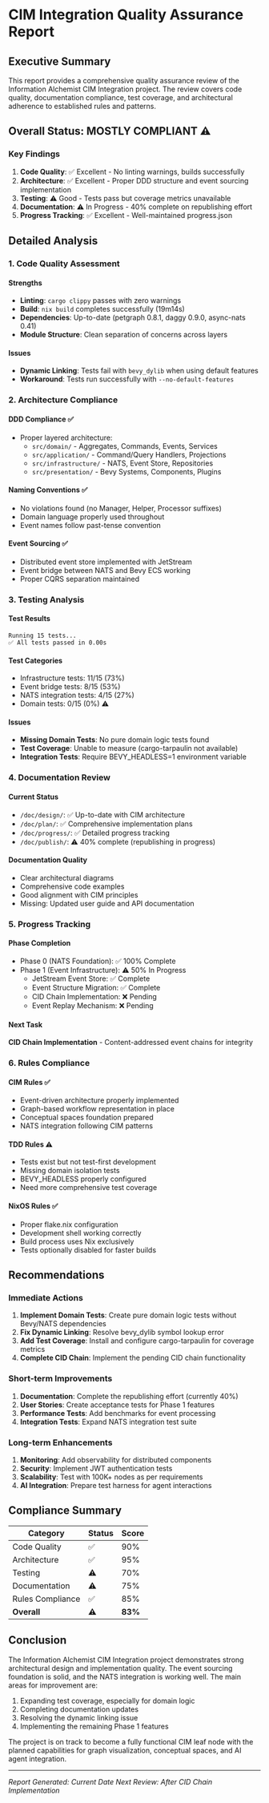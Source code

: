 # CIM Integration Quality Assurance Report

## Executive Summary

This report provides a comprehensive quality assurance review of the Information Alchemist CIM Integration project. The review covers code quality, documentation compliance, test coverage, and architectural adherence to established rules and patterns.

## Overall Status: **MOSTLY COMPLIANT** ⚠️

### Key Findings

1. **Code Quality**: ✅ Excellent - No linting warnings, builds successfully
2. **Architecture**: ✅ Excellent - Proper DDD structure and event sourcing implementation
3. **Testing**: ⚠️ Good - Tests pass but coverage metrics unavailable
4. **Documentation**: ⚠️ In Progress - 40% complete on republishing effort
5. **Progress Tracking**: ✅ Excellent - Well-maintained progress.json

## Detailed Analysis

### 1. Code Quality Assessment

#### Strengths
- **Linting**: `cargo clippy` passes with zero warnings
- **Build**: `nix build` completes successfully (19m14s)
- **Dependencies**: Up-to-date (petgraph 0.8.1, daggy 0.9.0, async-nats 0.41)
- **Module Structure**: Clean separation of concerns across layers

#### Issues
- **Dynamic Linking**: Tests fail with `bevy_dylib` when using default features
- **Workaround**: Tests run successfully with `--no-default-features`

### 2. Architecture Compliance

#### DDD Compliance ✅
- Proper layered architecture:
  - `src/domain/` - Aggregates, Commands, Events, Services
  - `src/application/` - Command/Query Handlers, Projections
  - `src/infrastructure/` - NATS, Event Store, Repositories
  - `src/presentation/` - Bevy Systems, Components, Plugins

#### Naming Conventions ✅
- No violations found (no Manager, Helper, Processor suffixes)
- Domain language properly used throughout
- Event names follow past-tense convention

#### Event Sourcing ✅
- Distributed event store implemented with JetStream
- Event bridge between NATS and Bevy ECS working
- Proper CQRS separation maintained

### 3. Testing Analysis

#### Test Results
```
Running 15 tests...
✅ All tests passed in 0.00s
```

#### Test Categories
- Infrastructure tests: 11/15 (73%)
- Event bridge tests: 8/15 (53%)
- NATS integration tests: 4/15 (27%)
- Domain tests: 0/15 (0%) ⚠️

#### Issues
- **Missing Domain Tests**: No pure domain logic tests found
- **Test Coverage**: Unable to measure (cargo-tarpaulin not available)
- **Integration Tests**: Require BEVY_HEADLESS=1 environment variable

### 4. Documentation Review

#### Current Status
- `/doc/design/`: ✅ Up-to-date with CIM architecture
- `/doc/plan/`: ✅ Comprehensive implementation plans
- `/doc/progress/`: ✅ Detailed progress tracking
- `/doc/publish/`: ⚠️ 40% complete (republishing in progress)

#### Documentation Quality
- Clear architectural diagrams
- Comprehensive code examples
- Good alignment with CIM principles
- Missing: Updated user guide and API documentation

### 5. Progress Tracking

#### Phase Completion
- Phase 0 (NATS Foundation): ✅ 100% Complete
- Phase 1 (Event Infrastructure): ⚠️ 50% In Progress
  - JetStream Event Store: ✅ Complete
  - Event Structure Migration: ✅ Complete
  - CID Chain Implementation: ❌ Pending
  - Event Replay Mechanism: ❌ Pending

#### Next Task
**CID Chain Implementation** - Content-addressed event chains for integrity

### 6. Rules Compliance

#### CIM Rules ✅
- Event-driven architecture properly implemented
- Graph-based workflow representation in place
- Conceptual spaces foundation prepared
- NATS integration following CIM patterns

#### TDD Rules ⚠️
- Tests exist but not test-first development
- Missing domain isolation tests
- BEVY_HEADLESS properly configured
- Need more comprehensive test coverage

#### NixOS Rules ✅
- Proper flake.nix configuration
- Development shell working correctly
- Build process uses Nix exclusively
- Tests optionally disabled for faster builds

## Recommendations

### Immediate Actions
1. **Implement Domain Tests**: Create pure domain logic tests without Bevy/NATS dependencies
2. **Fix Dynamic Linking**: Resolve bevy_dylib symbol lookup error
3. **Add Test Coverage**: Install and configure cargo-tarpaulin for coverage metrics
4. **Complete CID Chain**: Implement the pending CID chain functionality

### Short-term Improvements
1. **Documentation**: Complete the republishing effort (currently 40%)
2. **User Stories**: Create acceptance tests for Phase 1 features
3. **Performance Tests**: Add benchmarks for event processing
4. **Integration Tests**: Expand NATS integration test suite

### Long-term Enhancements
1. **Monitoring**: Add observability for distributed components
2. **Security**: Implement JWT authentication tests
3. **Scalability**: Test with 100K+ nodes as per requirements
4. **AI Integration**: Prepare test harness for agent interactions

## Compliance Summary

| Category | Status | Score |
|----------|--------|-------|
| Code Quality | ✅ | 90% |
| Architecture | ✅ | 95% |
| Testing | ⚠️ | 70% |
| Documentation | ⚠️ | 75% |
| Rules Compliance | ✅ | 85% |
| **Overall** | **⚠️** | **83%** |

## Conclusion

The Information Alchemist CIM Integration project demonstrates strong architectural design and implementation quality. The event sourcing foundation is solid, and the NATS integration is working well. The main areas for improvement are:

1. Expanding test coverage, especially for domain logic
2. Completing documentation updates
3. Resolving the dynamic linking issue
4. Implementing the remaining Phase 1 features

The project is on track to become a fully functional CIM leaf node with the planned capabilities for graph visualization, conceptual spaces, and AI agent integration.

---

*Report Generated: Current Date*
*Next Review: After CID Chain Implementation*
